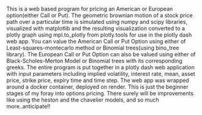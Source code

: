 This is a web based program for pricing an American or European option(either Call or Put).
The geometric brownian motion of a stock price path over a particular time is simulated using numpy and scipy libraries,
visualized with matplotlib and the resulting visualization converted to a plotly graph using mpl.to_plotly from plotly.tools for use in the plotly dash web app.
You can value the American Call or Put Option using either of Least-squares-montecarlo method or Binomial trees(using bino_tree library).
The European Call or Put Option can also be valued using either of Black-Scholes-Merton Model or Binomial trees with its corresponding greeks.
The entire program is put together in a plotly dash web application with input parameters including implied volatility, interest rate, mean,
asset price, strike price, expiry time and time step. 
The web app was wrapped around a docker container, deployed on render.
This is just the beginner stages of my foray into options pricing.
 There surely will be improvements like using the heston and the chavelier models, and so much more..anticipate!!
